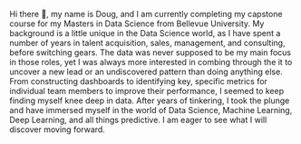 Hi there 👋, my name is Doug, and I am currently completing my capstone course for my Masters in Data Science from Bellevue University. My background is a little unique in the Data Science world, as I have spent a number of years in talent acquisition, sales, management, and consulting, before switching gears. The data was never supposed to be my main focus in those roles, yet I was always more interested in combing through the it to uncover a new lead or an undiscovered pattern than doing anything else. From constructing dashboards to identifying key, specific metrics for individual team members to improve their performance, I seemed to keep finding myself knee deep in data. After years of tinkering, I took the plunge and have immersed myself in the world of Data Science, Machine Learning, Deep Learning, and all things predictive. I am eager to see what I will discover moving forward.

<!--
**MarcumDoug/MarcumDoug** is a ✨ _special_ ✨ repository because its `README.md` (this file) appears on your GitHub profile.

Here are some ideas to get you started:

- 🔭 I’m currently working on ...
- 🌱 I’m currently learning ...
- 👯 I’m looking to collaborate on ...
- 🤔 I’m looking for help with ...
- 💬 Ask me about ...
- 📫 How to reach me: ...
- 😄 Pronouns: ...
- ⚡ Fun fact: ...
-->
